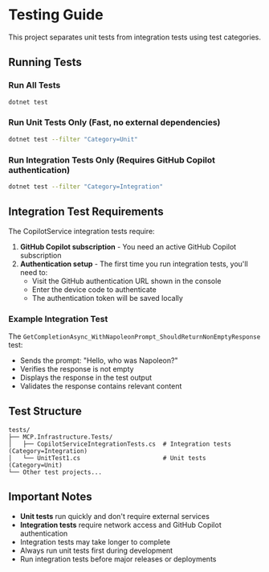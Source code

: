 # Testing Guide

This project separates unit tests from integration tests using test categories.

## Running Tests

### Run All Tests
```bash
dotnet test
```

### Run Unit Tests Only (Fast, no external dependencies)
```bash
dotnet test --filter "Category=Unit"
```

### Run Integration Tests Only (Requires GitHub Copilot authentication)
```bash
dotnet test --filter "Category=Integration"
```

## Integration Test Requirements

The CopilotService integration tests require:

1. **GitHub Copilot subscription** - You need an active GitHub Copilot subscription
2. **Authentication setup** - The first time you run integration tests, you'll need to:
   - Visit the GitHub authentication URL shown in the console
   - Enter the device code to authenticate
   - The authentication token will be saved locally

### Example Integration Test

The `GetCompletionAsync_WithNapoleonPrompt_ShouldReturnNonEmptyResponse` test:
- Sends the prompt: "Hello, who was Napoleon?"
- Verifies the response is not empty
- Displays the response in the test output
- Validates the response contains relevant content

## Test Structure

```
tests/
├── MCP.Infrastructure.Tests/
│   ├── CopilotServiceIntegrationTests.cs  # Integration tests (Category=Integration)
│   └── UnitTest1.cs                       # Unit tests (Category=Unit)
└── Other test projects...
```

## Important Notes

- **Unit tests** run quickly and don't require external services
- **Integration tests** require network access and GitHub Copilot authentication
- Integration tests may take longer to complete
- Always run unit tests first during development
- Run integration tests before major releases or deployments
